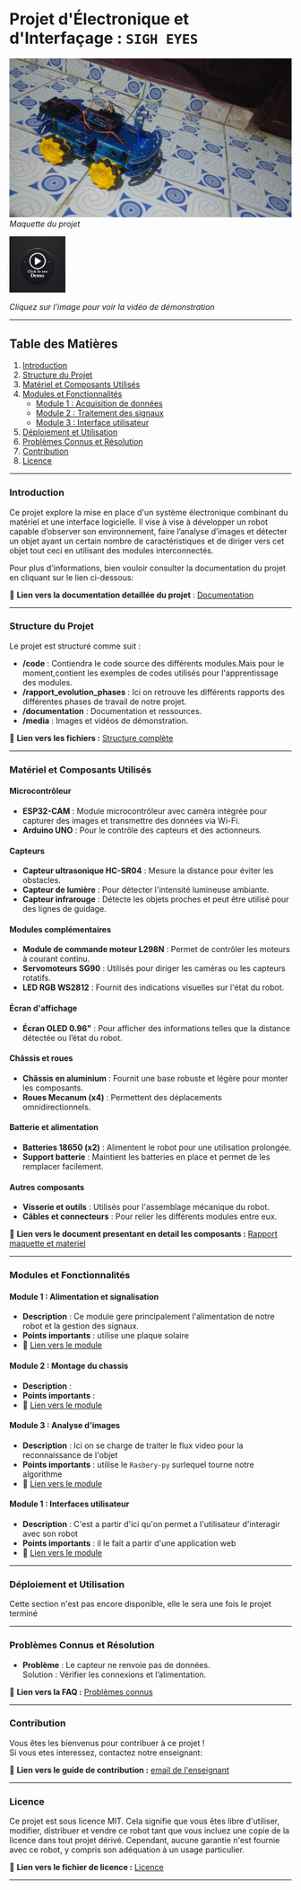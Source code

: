 
# Projet d'Électronique et d'Interfaçage : `SIGH EYES`

![Bannière du projet](media/images/banner.jpeg)  
*Maquette du projet*  

<a href="media/videos/mouvements_chassis.mp4">
  <img src="media/images/click_to_see_demo2.webp" alt="Démonstration Vidéo" width="100" height="100">
</a>
<p><em>Cliquez sur l'image pour voir la vidéo de démonstration</em></p>


---

## Table des Matières
1. [Introduction](#introduction)  
2. [Structure du Projet](#structure-du-projet)  
3. [Matériel et Composants Utilisés](#matériel-et-composants-utilisés)  
4. [Modules et Fonctionnalités](#modules-et-fonctionnalités)  
   - [Module 1 : Acquisition de données](#module-1--acquisition-de-données)  
   - [Module 2 : Traitement des signaux](#module-2--traitement-des-signaux)  
   - [Module 3 : Interface utilisateur](#module-3--interface-utilisateur)  
5.  [Déploiement et Utilisation](#déploiement-et-utilisation)  
6. [Problèmes Connus et Résolution](#problèmes-connus-et-résolution)  
7. [Contribution](#contribution)  
8. [Licence](#licence)  

---

### Introduction
Ce projet explore la mise en place d'un système électronique combinant du matériel et une interface logicielle. Il vise à vise à développer un robot capable d’observer son environnement, faire l’analyse d’images et détecter un objet ayant un certain nombre de caractéristiques et de diriger vers cet objet tout ceci en utilisant des modules interconnectés.

Pour plus d'informations, bien vouloir consulter la documentation du projet en cliquant sur le lien ci-dessous:

📁 **Lien vers la documentation detaillée du projet** : [Documentation](/documentation/Readme.md)

---

### Structure du Projet
Le projet est structuré comme suit :  
- **/code** : Contiendra le code source des différents modules.Mais pour le moment,contient les exemples de codes utilisés pour l'apprentissage des modules.  
- **/rapport_evolution_phases** : Ici on retrouve les différents rapports des différentes phases de travail de notre projet.  
- **/documentation** : Documentation et ressources.  
- **/media** : Images et vidéos de démonstration.  

📁 **Lien vers les fichiers :** [Structure complète](/documentation/structure.md)  

---
### Matériel et Composants Utilisés

#### Microcontrôleur  
- **ESP32-CAM** : Module microcontrôleur avec caméra intégrée pour capturer des images et transmettre des données via Wi-Fi.  
- **Arduino UNO** : Pour le contrôle des capteurs et des actionneurs.  

#### Capteurs  
- **Capteur ultrasonique HC-SR04** : Mesure la distance pour éviter les obstacles.  
- **Capteur de lumière** : Pour détecter l'intensité lumineuse ambiante.  
- **Capteur infrarouge** : Détecte les objets proches et peut être utilisé pour des lignes de guidage.  

#### Modules complémentaires  
- **Module de commande moteur L298N** : Permet de contrôler les moteurs à courant continu.  
- **Servomoteurs SG90** : Utilisés pour diriger les caméras ou les capteurs rotatifs.  
- **LED RGB WS2812** : Fournit des indications visuelles sur l'état du robot.  

#### Écran d'affichage  
- **Écran OLED 0.96"** : Pour afficher des informations telles que la distance détectée ou l’état du robot.  

#### Châssis et roues  
- **Châssis en aluminium** : Fournit une base robuste et légère pour monter les composants.  
- **Roues Mecanum (x4)** : Permettent des déplacements omnidirectionnels.  

#### Batterie et alimentation  
- **Batteries 18650 (x2)** : Alimentent le robot pour une utilisation prolongée.  
- **Support batterie** : Maintient les batteries en place et permet de les remplacer facilement.  

#### Autres composants  
- **Visserie et outils** : Utilisés pour l'assemblage mécanique du robot.  
- **Câbles et connecteurs** : Pour relier les différents modules entre eux.  


📄 **Lien vers le document presentant en detail les composants  :** [Rapport maquette et materiel](./docs/components.pdf)  

---

### Modules et Fonctionnalités

#### Module 1 : Alimentation et signalisation
- **Description** : Ce module gere principalement l'alimentation de notre robot et la gestion des signaux.
- **Points importants** : utilise une plaque solaire
- 📁 [Lien vers le module](code/Module_alimentation_signalisation_alerte/README.md) 

#### Module 2 : Montage du chassis
- **Description** : 
- **Points importants** :
- 📁 [Lien vers le module](code/Module_Chassis/README.md) 

#### Module 3 : Analyse d'images
- **Description** : Ici on se charge de traiter le flux video pour la reconnaissance de l'objet
- **Points importants** : utilise le `Rasbery-py` surlequel tourne notre algorithme
- 📁 [Lien vers le module](./src/module1_acquisition.md) 

#### Module 1 : Interfaces utilisateur
- **Description** : C'est a partir d'ici qu'on permet a l'utilisateur d'interagir avec son robot
- **Points importants** : il le fait a partir d'une application web
- 📁 [Lien vers le module](./src/module1_acquisition.md)  

---


### Déploiement et Utilisation
Cette section n'est pas encore disponible, elle le sera une fois le projet terminé

---

### Problèmes Connus et Résolution
- **Problème** : Le capteur ne renvoie pas de données.  
  Solution : Vérifier les connexions et l’alimentation.  

📄 **Lien vers la FAQ :** [Problèmes connus](./docs/issues.md)  

---

### Contribution
Vous êtes les bienvenus pour contribuer à ce projet !  
Si vous etes interessez, contactez notre enseignant:  

📄 **Lien vers le guide de contribution :** [email de l'enseignant](www.####)  

---

### Licence

Ce projet est sous licence MIT. Cela signifie que vous êtes libre d'utiliser, modifier, distribuer et vendre ce robot tant que vous incluez une copie de la licence dans tout projet dérivé. Cependant, aucune garantie n'est fournie avec ce robot, y compris son adéquation à un usage particulier.

 
📄 **Lien vers le fichier de licence :** [Licence](./LICENSE)  

---
